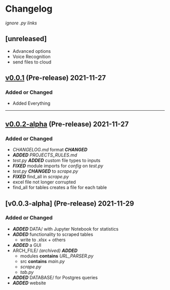 # Changelog

*ignore .py links*

## [unreleased]
- Advanced options
- Voice Recognition
- send files to cloud

## [v0.0.1](https://github.com/Andrew95496/hypergraze/tree/v0.0.1) (Pre-release) 2021-11-27

### Added or Changed

- Added Everything

___

## [v0.0.2-alpha](https://github.com/Andrew95496/hypergraze/releases/tag/v0.0.2) (Pre-release) 2021-11-27

### Added or Changed

- *CHANGELOG.md* format ***CHANGED***
- ***ADDED*** *PROJECTS_RULES.md* 
- *test.py* ***ADDED*** custom file types to inputs
- ***FIXED*** module imports for *config* on *test.py*
- *test.py* ***CHANGED*** to *scrape.py*
- ***FIXED*** find_all in *scrape.py*
- excel file not longer corrupted
- find_all for tables creates a file for each table

## [v0.0.3-alpha] (Pre-release) 2021-11-29

### Added or Changed

- ***ADDED*** DATA/ with Jupyter Notebook for statistics
- ***ADDED*** functionality to scraped tables
    - write to .xlsx + others
- ***ADDED*** a GUI
- ARCH_FILE/ *(archived)*  ***ADDED***
    - modules **contains** *URL_PARSER.py*
    - src **contains** *main.py*
    - *scrape.py*
    - *tab.py*
- ***ADDED*** DATABASE/ for Postgres queries
- ***ADDED*** website





